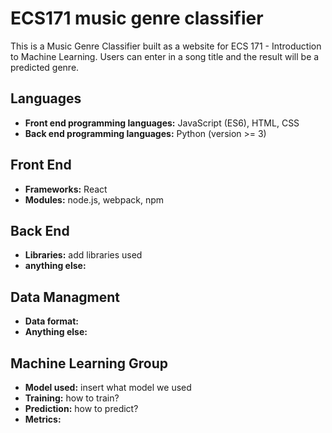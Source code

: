 # ECS171 music genre classifier
This is a Music Genre Classifier built as a website for ECS 171 - Introduction to Machine Learning.
Users can enter in a song title and the result will be a predicted genre.

## Languages
+ **Front end programming languages:** JavaScript (ES6), HTML, CSS
+ **Back end programming languages:** Python (version >= 3)

## Front End
+ **Frameworks:** React
+ **Modules:** node.js, webpack, npm

## Back End
+ **Libraries:** add libraries used
+ **anything else:**

## Data Managment
+ **Data format:**
+ **Anything else:**

## Machine Learning Group
+ **Model used:** insert what model we used
+ **Training:** how to train?
+ **Prediction:** how to predict?
+ **Metrics:**



